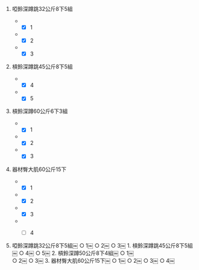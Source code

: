 1. 啞鈴深蹲跳32公斤8下5組
    
    - - [x] 1
    - - [x] 2
    - - [x] 3
2. 槓鈴深蹲跳45公斤8下5組
    
    - - [x] 4
    - - [x] 5
3. 槓鈴深蹲60公斤6下3組
    
    - - [x] 1
    - - [x] 2
    - - [x] 3
4. 器材臀大肌60公斤15下
    
    - - [x] 1
    - - [x] 2
    - - [x] 3
    - - [ ] 4
   

1. 啞鈴深蹲跳32公斤8下5組￼ ○ 1￼ ○ 2￼ ○ 3￼ 1. 槓鈴深蹲跳45公斤8下5組￼ ○ 4￼ ○ 5￼ 2. 槓鈴深蹲50公斤8下4組￼ ○ 1￼  
○ 2￼ ○ 3￼ 3. 器材臀大肌60公斤15下￼ ○ 1￼ ○ 2￼ ○ 3￼ ○ 4￼
